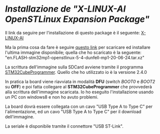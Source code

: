 # *Installazione de "X-LINUX-AI OpenSTLinux Expansion Package"*

Il link da seguire per l'installazione di questo package è il seguente: [X-LINUX-AI](https://wiki.st.com/stm32mpu/wiki/X-LINUX-AI_OpenSTLinux_Expansion_Package#Configure_the_AI_OpenSTLinux_package_repository)

Ma la prima cosa da fare è seguire [questo link](https://wiki.st.com/stm32mpu/wiki/Getting_started/STM32MP1_boards/STM32MP157x-DK2/Let%27s_start/Populate_the_target_and_boot_the_image) per scaricare ed installare l'ultima immagine disponibile; quella che ho scaricato è la seguente: "en.FLASH-stm32mp1-openstlinux-5-4-dunfell-mp1-20-06-24.tar.xz"

La scrittura dell'immagine sulla SDCard avviene tramite il programma [STM32CubeProgrammer](https://www.st.com/en/development-tools/stm32cubeprog.html). Quello che ho utilizzato io è la versione 2.4.0

In pratica la board viene riavviata in modalità **DFU** (switch *BOOT0* e *BOOT2* su **OFF**) e poi fatta collegare al **STM32CubeProgrammer** che provvederà alla scrittura dell'immagine scaricata. Io ho eseguito l'installazione usando un PC con windows8 e non ho avuto problemi. 

La board dovrà essere collegata con un cavo "USB Type A to Type C" per l'alimentazione, ed un cavo "USB Type A to Type C" per il download dell'immagine.

La seriale è disponibile tramite il connettore "USB ST-Link".


